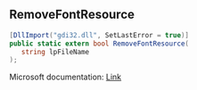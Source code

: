 ## RemoveFontResource

```csharp
[DllImport("gdi32.dll", SetLastError = true)]
public static extern bool RemoveFontResource(
   string lpFileName
);
```

Microsoft documentation: [Link](https://docs.microsoft.com/en-us/windows/win32/api/wingdi/nf-wingdi-removefontresourcea)
